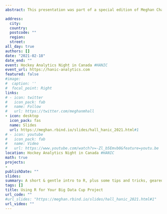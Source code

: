 ```yaml
---
abstract: This presentation was part of a special edition of Meghan Chayka and Alison Lukan's HANIC (Hockey Analytics Night in Canada), all about the [Big Data Cup](https://www.stathletes.com/big-data-cup/). This is a quick and gentle intro to R, focused on the Big Data Cup data, and provides some more resources for learning. The slides are available at the link above and also [here](https://meghan.rbind.io/slides/hall_hanic_2021.html#1).

address:
  city: 
  country: 
  postcode: ""
  region: 
  street: 
all_day: true
authors: []
date: "2021-02-18"
date_end: ""
event: Hockey Analytics Night in Canada #HANIC
event_url: https://hanic-analytics.com
featured: false
#image:
#  caption: ''
#  focal_point: Right
links:
# - icon: twitter
#   icon_pack: fab
#   name: Follow
#   url: https://twitter.com/meghanmhall
- icon: desktop
  icon_pack: fas
  name: Slides
  url: https://meghan.rbind.io/slides/hall_hanic_2021.html#1
# - icon: youtube
#   icon_pack: fab
#   name: Video
#   url: https://www.youtube.com/watch?v=-Zl_b5Emvb0&feature=youtu.be
location: Hockey Analytics Night in Canada #HANIC
math: true
projects:
- 
publishDate: ""
slides: 
summary: A short & gentle intro to R, plus some tips and tricks, geared around the Big Data Cup.
tags: []
title: Using R for Your Big Data Cup Project
url_code: ""
#url_slides: "https://meghan.rbind.io/slides/hall_hanic_2021.html#1"
url_video: ""
---
```



